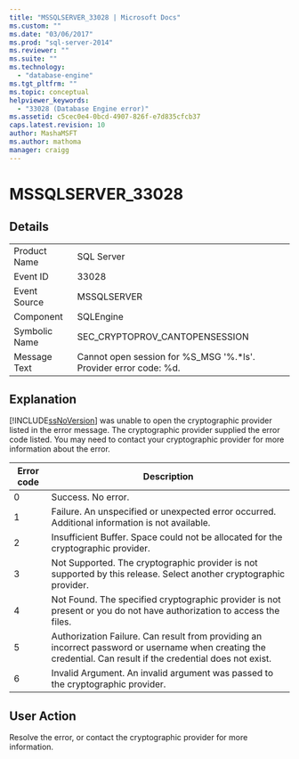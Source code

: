 ```yaml
---
title: "MSSQLSERVER_33028 | Microsoft Docs"
ms.custom: ""
ms.date: "03/06/2017"
ms.prod: "sql-server-2014"
ms.reviewer: ""
ms.suite: ""
ms.technology: 
  - "database-engine"
ms.tgt_pltfrm: ""
ms.topic: conceptual
helpviewer_keywords: 
  - "33028 (Database Engine error)"
ms.assetid: c5cec0e4-0bcd-4907-826f-e7d835cfcb37
caps.latest.revision: 10
author: MashaMSFT
ms.author: mathoma
manager: craigg
---
```

# MSSQLSERVER_33028
    
## Details  
  
|||  
|-|-|  
|Product Name|SQL Server|  
|Event ID|33028|  
|Event Source|MSSQLSERVER|  
|Component|SQLEngine|  
|Symbolic Name|SEC_CRYPTOPROV_CANTOPENSESSION|  
|Message Text|Cannot open session for %S_MSG '%.*ls'. Provider error code: %d.|  
  
## Explanation  
 [!INCLUDE[ssNoVersion](../../includes/ssnoversion-md.md)] was unable to open the cryptographic provider listed in the error message. The cryptographic provider supplied the error code listed. You may need to contact your cryptographic provider for more information about the error.  
  
|Error code|Description|  
|----------------|-----------------|  
|0|Success. No error.|  
|1|Failure. An unspecified or unexpected error occurred. Additional information is not available.|  
|2|Insufficient Buffer. Space could not be allocated for the cryptographic provider.|  
|3|Not Supported. The cryptographic provider is not supported by this release. Select another cryptographic provider.|  
|4|Not Found. The specified cryptographic provider is not present or you do not have authorization to access the files.|  
|5|Authorization Failure. Can result from providing an incorrect password or username when creating the credential. Can result if the credential does not exist.|  
|6|Invalid Argument. An invalid argument was passed to the cryptographic provider.|  
  
## User Action  
 Resolve the error, or contact the cryptographic provider for more information.  
  
  
